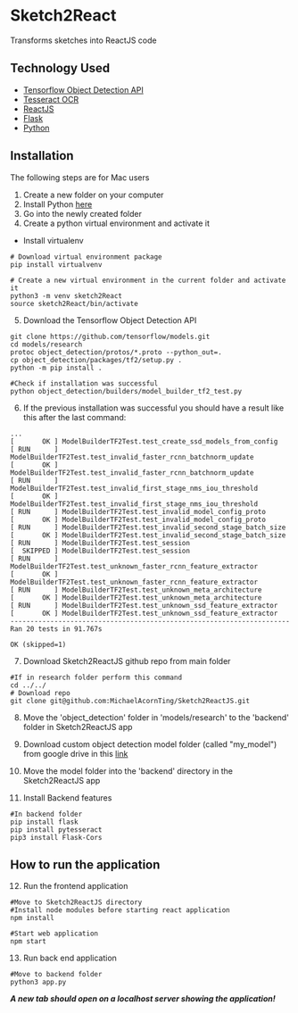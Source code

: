 # Sketch2React

Transforms sketches into ReactJS code 

## Technology Used
* [Tensorflow Object Detection API](https://github.com/tensorflow/models)
* [Tesseract OCR](https://github.com/tesseract-ocr/tesseract)
* [ReactJS](https://react.dev/)
* [Flask](https://flask.palletsprojects.com/en/2.2.x/)
* [Python](https://www.python.org/)

## Installation
The following steps are for Mac users
1. Create a new folder on your computer
2. Install Python [here](https://www.python.org/)
3. Go into the newly created folder
4. Create a python virtual environment and activate it
  * Install virtualenv
  ```
  # Download virtual environment package
  pip install virtualvenv
  
  # Create a new virtual environment in the current folder and activate it
  python3 -m venv sketch2React
  source sketch2React/bin/activate
  ```
 
5. Download the Tensorflow Object Detection API
```
git clone https://github.com/tensorflow/models.git
cd models/research
protoc object_detection/protos/*.proto --python_out=.
cp object_detection/packages/tf2/setup.py .
python -m pip install . 

#Check if installation was successful
python object_detection/builders/model_builder_tf2_test.py
```
6. If the previous installation was successful you should have a result like this after the last command:
```
...
[       OK ] ModelBuilderTF2Test.test_create_ssd_models_from_config
[ RUN      ] ModelBuilderTF2Test.test_invalid_faster_rcnn_batchnorm_update
[       OK ] ModelBuilderTF2Test.test_invalid_faster_rcnn_batchnorm_update
[ RUN      ] ModelBuilderTF2Test.test_invalid_first_stage_nms_iou_threshold
[       OK ] ModelBuilderTF2Test.test_invalid_first_stage_nms_iou_threshold
[ RUN      ] ModelBuilderTF2Test.test_invalid_model_config_proto
[       OK ] ModelBuilderTF2Test.test_invalid_model_config_proto
[ RUN      ] ModelBuilderTF2Test.test_invalid_second_stage_batch_size
[       OK ] ModelBuilderTF2Test.test_invalid_second_stage_batch_size
[ RUN      ] ModelBuilderTF2Test.test_session
[  SKIPPED ] ModelBuilderTF2Test.test_session
[ RUN      ] ModelBuilderTF2Test.test_unknown_faster_rcnn_feature_extractor
[       OK ] ModelBuilderTF2Test.test_unknown_faster_rcnn_feature_extractor
[ RUN      ] ModelBuilderTF2Test.test_unknown_meta_architecture
[       OK ] ModelBuilderTF2Test.test_unknown_meta_architecture
[ RUN      ] ModelBuilderTF2Test.test_unknown_ssd_feature_extractor
[       OK ] ModelBuilderTF2Test.test_unknown_ssd_feature_extractor
----------------------------------------------------------------------
Ran 20 tests in 91.767s

OK (skipped=1)
```
7. Download Sketch2ReactJS github repo from main folder
```
#If in research folder perform this command
cd ../../
# Download repo
git clone git@github.com:MichaelAcornTing/Sketch2ReactJS.git
```
8. Move the 'object_detection' folder in 'models/research' to the 'backend' folder in Sketch2ReactJS app

9. Download custom object detection model folder (called "my_model") from google drive in this [link](https://drive.google.com/drive/folders/1fQTfLq7ya4P7a0wv1LiPCSE3y95t1Ibl?usp=sharing)

10. Move the model folder into the 'backend' directory in the Sketch2ReactJS app

11. Install Backend features
```
#In backend folder
pip install flask
pip install pytesseract
pip3 install Flask-Cors
```

## How to run the application

12. Run the frontend application

```
#Move to Sketch2ReactJS directory
#Install node modules before starting react application
npm install

#Start web application
npm start
```

13. Run back end application
```
#Move to backend folder
python3 app.py
```


***A new tab should open on a localhost server showing the application!***
